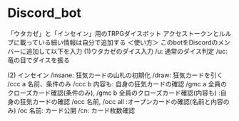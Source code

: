 # Discord_bot

「ウタカゼ」と「インセイン」用のTRPGダイスボット
アクセストークンとルルブに載っている細い情報は自分で追加する
＜使い方＞
このbotをDiscordのメンバーに追加して以下を入力
(1)ウタカゼのダイス入力
   /u: 通常のダイス判定
  /uc: 竜の目でダイスを振る
  
(2) インセイン
/insane: 狂気カードの山札の初期化
/draw: 狂気カードを引く
/ccc a 名前、条件のみ /ccc b 内容も: 自身の狂気カードの確認
/gmc a 全員のクローズカード確認(条件のみ), /gmc b 全員のクローズカード確認(内容も) :自身の狂気カードの確認
/occ 名前, /occ all :オープンカードの確認(名前と内容のみ) 
/oc 名前: カード公開
/cn: カード枚数確認
